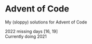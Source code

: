 # Advent of Code
My (sloppy) solutions for Advent of Code

2022 missing days [16, 19]<br>
Currently doing 2021
